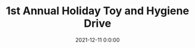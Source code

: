 ---
title: "1st Annual Holiday Toy and Hygiene Drive"
date: 2021-12-11 0:0:00
images: [
    "/assets/images/toy-drive/IMG_4920.jpg",
    "/assets/images/toy-drive/IMG_4913.jpg",
    "/assets/images/toy-drive/IMG_4914.jpg",
    "/assets/images/toy-drive/IMG_4903.jpg",
     ]
---